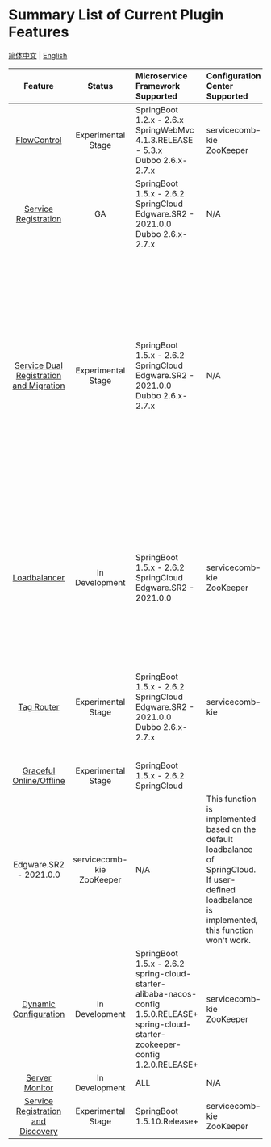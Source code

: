 # Summary List of Current Plugin Features

[简体中文](feature-list-zh.md) | [English](feature-list.md)

|Feature|Status|Microservice Framework Supported|Configuration Center Supported|Registration Center Supported|Notice|
|:-:|:-:|:-----|:--|:--|:--|
|[FlowControl](flowcontrol/flowcontrol.md)|Experimental Stage|SpringBoot 1.2.x - 2.6.x <br> SpringWebMvc 4.1.3.RELEASE - 5.3.x<br>Dubbo 2.6.x-2.7.x|servicecomb-kie<br>ZooKeeper|N/A|-|
|[Service Registration](registry/document.md)|GA|SpringBoot 1.5.x - 2.6.2 <br> SpringCloud Edgware.SR2 - 2021.0.0<br>Dubbo 2.6.x-2.7.x|N/A|servicecomb-service-center|-|
|[Service Dual Registration and Migration](registry/spring-cloud-registry-migiration.md)|Experimental Stage|SpringBoot 1.5.x - 2.6.2 <br/> SpringCloud Edgware.SR2 - 2021.0.0<br>Dubbo 2.6.x-2.7.x|N/A|**Target Registration Center** supported：servicecomb-service-center<br/>**Original Registration Center of SpringCloud** supported：Eureka、Nacos、Zookeeper、Consul<br/>**Original Registration Center of Dubbo** supported：Nacos、Zookeeper|-|
|[Loadbalancer](loadbalancer/document.md)|In Development|SpringBoot 1.5.x - 2.6.2 <br/> SpringCloud Edgware.SR2 - 2021.0.0|servicecomb-kie<br/>ZooKeeper|N/A|Different versions support different load balancing policies. For details, refer to [Policies Supported in Loadbalance](loadbalancer/document.md#The-Strategy-Loadbalacne-Support)<br/> Gateway applications are not supported at present.|
|[Tag Router](router/document.md)|Experimental Stage|SpringBoot 1.5.x - 2.6.2 <br/>SpringCloud Edgware.SR2 - 2021.0.0<br/>Dubbo 2.6.x-2.7.x|servicecomb-kie|servicecomb-service-center|Asynchronous invocation is not supported. <br />Hybrid frameworks (SpringCloud or Dubbo) are not supported for routing|
|[Graceful Online/Offline](graceful/document.md)|Experimental Stage|SpringBoot 1.5.x - 2.6.2 <br/> SpringCloud 
Edgware.SR2 - 2021.0.0|servicecomb-kie<br/>ZooKeeper|N/A|This function is implemented based on the default loadbalance of SpringCloud. If user-defined loadbalance is implemented, this function won't work.|
|[Dynamic Configuration](dynamic-config/document.md)|In Development|SpringBoot 1.5.x - 2.6.2<br>spring-cloud-starter-alibaba-nacos-config 1.5.0.RELEASE+<br>spring-cloud-starter-zookeeper-config 1.2.0.RELEASE+|servicecomb-kie<br/>ZooKeeper|-||
|[Server Monitor](server-monitor/document.md)|In Development|ALL|N/A|N/A|-|
|[Service Registration and Discovery](springboot-registry/document.md)|Experimental Stage |SpringBoot 1.5.10.Release+|servicecomb-kie<br/>ZooKeeper|Zookeeper 3.4.x+|-|